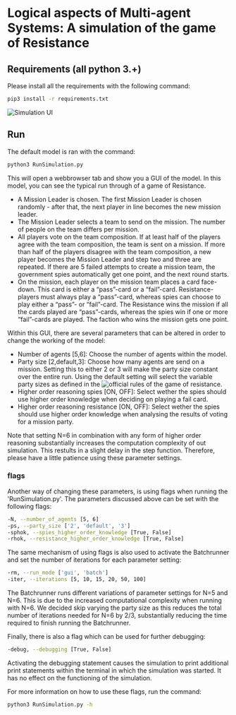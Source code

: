 # Logical aspects of Multi-agent Systems: A simulation of the game of Resistance

## Requirements (all python 3.+)

Please install all the requirements with the following command:
```bash
pip3 install -r requirements.txt
```

![Simulation UI](https://raw.githubusercontent.com/Daankrol/D27-DMAS-Corona-spread-train/master/Simulation_UI.png?token=ABW24R6YUHA2NC7PG6DNZ2S7VOVAY)

## Run
The default model is ran with the command:
```bash
python3 RunSimulation.py
```
This will open a webbrowser tab and show you a GUI of the model. In this model, you can see the typical run through of a game of Resistance.
* A Mission Leader is chosen. The first Mission Leader is chosen randomly - after that, the next player in line becomes the new mission leader.
* The Mission Leader selects a team to send on the mission. The number of people on the team differs per mission.
* All players vote on the team composition. If at least half of the players agree with the team composition, the team is sent on a mission. If more than half of the players disagree with the team composition, a new player becomes the Mission Leader and step two and three are repeated. If there are 5 failed attempts to create a mission team, the government spies automatically get one point, and the next round starts.
* On the mission, each player on the mission team places a card face-down. This card is either a “pass”-card or a “fail”-card. Resistance-players must always play a “pass”-card, whereas spies can choose to play either a “pass”- or “fail”-card. The Resistance wins the mission if all the cards played are “pass”-cards, whereas the spies win if one or more “fail”-cards are played. The faction who wins the mission gets one point.

Within this GUI, there are several parameters that can be altered in order to change the working of the model:
* Number of agents [5,6]: Choose the number of agents within the model.
* Party size [2,default,3]: Choose how many agents are send on a mission. Setting this to either 2 or 3 will make the party size constant over the entire run. Using the default setting will select the variable party sizes as defined in the ![official rules](https://en.wikipedia.org/wiki/The_Resistance_(game)) of the game of resistance.
* Higher order reasoning spies [ON, OFF]: Select wether the spies should use higher order knowledge when deciding on playing a fail card.
* Higher order reasoning resistance [ON, OFF]: Select wether the spies should use higher order knowledge when analysing the results of voting for a mission party.

Note that setting N=6 in combination with any form of higher order reasoning substantially increases the computation complexity of out simulation. This restults in a slight delay in the step function. Therefore, please have a little patience using these parameter settings.

### flags
Another way of changing these parameters, is using flags when running the 'RunSimulation.py'. The parameters discussed above can be set with the following flags:
```bash
-N, --number_of_agents [5, 6]
-ps, --party_size ['2', 'default', '3']
-sphok, --spies_higher_order_knowledge [True, False]
-rhok, --resistance_higher_order_knowledge [True, False]
```
The same mechanism of using flags is also used to activate the Batchrunner and set the number of iterations for each parameter setting:
```bash
-rm, --run_mode ['gui', 'batch']
-iter, --iterations [5, 10, 15, 20, 50, 100]
```
The Batchrunner runs different variations of parameter settings for N=5 and N=6. This is due to the increased computational complexity when running with N=6. We decided skip varying the party size as this reduces the total number of iterations needed for N=6 by 2/3, substantially reducing the time required to finish running the Batchrunner.


Finally, there is also a flag which can be used for further debugging:
```bash
-debug, --debugging [True, False]
```
Activating the debugging statement causes the simulation to print additional print statements within the terminal in which the simulation was started. It has no effect on the functioning of the simulation. 

For more information on how to use these flags, run the command:
```bash
python3 RunSimulation.py -h
```
